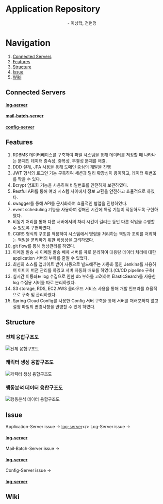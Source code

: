 <h1>Application Repository</h1>
<p align='center'>- 이상학, 전현정</p>

# Navigation
1. [Connected Servers](#connected-servers)
2. [Features](#features)
3. [Structure](#structure)
4. [Issue](#issue)
5. [Wiki](#wiki)

## Connected Servers
<h4><a href="https://github.com/Purple-Print/log-server">log-server</a></h4>
<h4><a href="https://github.com/Purple-Print/PurplePrintMailBatchServer">mail-batch-server</a></h4>
<h4><a href="https://github.com/Purple-Print/purpleprintConfig">config-server</a></h4>

## Features
1. RDBMS 데이터베이스를 구축하여 파일 시스템을 통해 데이터를 저장할 때 나타나는 문제인 데이터 종속성, 중복성, 무결성 문제를 해결.
2. DDD 설계, JPA 사용을 통해 도메인 중심의 개발을 진행
3. JWT 형식의 로그인 기능 구축하여 세션과 달리 확장성이 용이하고, 데이터 위변조를 막을 수 있다.
4. Bcrypt 암호화 기능을 사용하여 비밀번호를 안전하게 보관하였다.
5. Restful API를 통해 여러 시스템 사이에서 정보 교환을 안전하고 효율적으로 하였다.
6. swagger를 통해 API를 문서화하여 효율적인 협업을 진행하였다.
7. event scheduling 기능을 사용하여 정해진 시간에 특정 기능이 작동하도록 구현하였다.
8. 비동기 처리를 통해 다른 서버에서의 처리 시간이 걸리는 동안 다른 작업을 수행할 수 있도록 구현하였다.
9. CQRS 형식의 구조를 적용하여 시스템에서 명령을 처리하는 책임과 조회를 처리하는 책임을 분리하기 위한 확장성을 고려하였다.
10. git flow를 통해 형상관리를 하였다.
11. 이메일 발송 시 이메일 발송 배치 서버를 따로 분리하여 대용량 데이터 처리에 대한 application 서버의 부하를 줄일 수 있었다.
12. 최신의 소스를 업데이트 받아 자동으로 빌드해주는 자동화 툴인 Jenkins를 사용하여 이미지 버전 관리를 하였고 서버 자동화 배포를 하였다.(CI/CD pipeline 구축)
13. 실시간 이동좌표 log 수집으로 인한 db 부하를 고려하여 ElasticSearch를 사용한 log 수집용 서버를 따로 분리하였다.
14. S3 storage, RDS, EC2 AWS 클라우드 서비스 사용을 통해 개발 인프라를 효율적으로 구축 및 관리하였다.
15. Spring Cloud Config를 사용한 Config 서버 구축을 통해 서버를 재배포하지 않고 설정 파일의 변경사항을 반영할 수 있게 하였다.

## Structure
### 전체 융합구조도

![전체 융합구조도](https://user-images.githubusercontent.com/65946607/204196096-114be9ba-a496-43ae-b3c9-ec4aab5b28b1.png)

### 캐릭터 생성 융합구조도

![캐릭터 생성 융합구조도](https://user-images.githubusercontent.com/65946607/204196072-c52422ce-db15-4a17-80f0-60be20515ba9.png)

### 행동분석 데이터 융합구조도

![행동분석 데이터 융합구조도](https://user-images.githubusercontent.com/65946607/204196102-001d60e0-e7a7-4797-b400-b2a2d0a5765e.png)

## Issue

Application-Server issue -> <span><a href="https://github.com/Purple-Print/network-server/issues">log-server</a></<span>>
Log-Server issue -> <h4><a href="https://github.com/Purple-Print/log-server/issues">log-server</a></h4>
Mail-Batch-Server issue -> <h4><a href="https://github.com/Purple-Print/PurplePrintMailBatchServer/issues">log-server</a></h4>
Config-Server issue -> <h4><a href="https://github.com/Purple-Print/purpleprintConfig/issue">log-server</a></h4>

## Wiki
